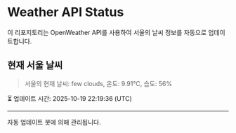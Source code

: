 
# Weather API Status

이 리포지토리는 OpenWeather API를 사용하여 서울의 날씨 정보를 자동으로 업데이트합니다.

## 현재 서울 날씨
> 서울의 현재 날씨: few clouds, 온도: 9.91°C, 습도: 56%

⏳ 업데이트 시간: 2025-10-19 22:19:36 (UTC)

---
자동 업데이트 봇에 의해 관리됩니다.
